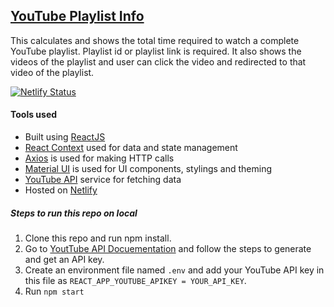 ## [YouTube Playlist Info](https://youtube-playlist-info.netlify.app/)
This calculates and shows the total time required to watch a complete YouTube playlist. Playlist id or playlist link is required.
It also shows the videos of the playlist and user can click the video and redirected to that video of the playlist.

[![Netlify Status](https://api.netlify.com/api/v1/badges/99d5f523-bd86-4224-88bb-089fff68cc9e/deploy-status)](https://app.netlify.com/sites/youtube-playlist-info/deploys)

#### Tools used
- Built using [ReactJS](https://reactjs.org/) 
- [React Context](https://reactjs.org/docs/context.html) used for data and state management
- [Axios](https://github.com/axios/axios) is used for making HTTP calls
- [Material UI](https://material-ui.com/) is used for UI components, stylings and theming
- [YouTube API](https://developers.google.com/youtube/v3) service for fetching data
- Hosted on [Netlify](https://www.netlify.com/)

##### Steps to run this repo on local
1. Clone this repo and run npm install.
2. Go to [YoutTube API Docuementation](https://developers.google.com/youtube/registering_an_application) and follow the steps to generate and get an API key.
3. Create an environment  file named `.env` and add your YouTube API key in this file as `REACT_APP_YOUTUBE_APIKEY = YOUR_API_KEY`.
4. Run `npm start`